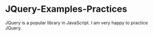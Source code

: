 # JQuery-Examples-Practices
JQuery is a popular library in JavaScript. I am very happy to practice JQuery.
